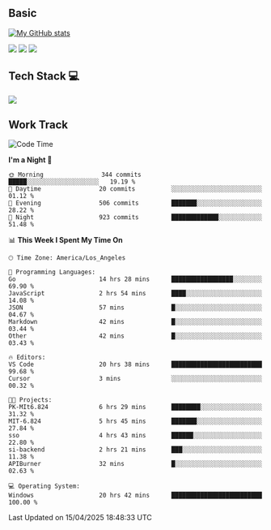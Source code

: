 ## Basic
 
[![My GitHub stats](https://github-readme-stats.vercel.app/api?username=Zzhihon&show_icons=true&theme=purple)](https://github.com/Zzhihon)
 
 [![](https://img.shields.io/badge/website-4493f8?style=for-the-badge&logo=About.me&logoColor=purple)](https://tatakal.com/)
 [![](https://img.shields.io/badge/RSS-4493f8?style=for-the-badge&logo=rss&logoColor=purple)](https://tatakal.com/feed/)
 [![](https://img.shields.io/badge/Email-4493f8?style=for-the-badge&logo=gmail&logoColor=purple)](mailto:bt1q@tatakal.com)

## Tech Stack 💻

<a href="https://skillicons.dev">
  <img src="https://skillicons.dev/icons?i=py,html,css,javascript,bash,java,vue,go,nodejs,cpp" />
</a>

</br>

## Work Track

<!--START_SECTION:waka-->
![Code Time](http://img.shields.io/badge/Code%20Time-199%20hrs%2035%20mins-blue)

**I'm a Night 🦉** 

```text
🌞 Morning                344 commits         █████░░░░░░░░░░░░░░░░░░░░   19.19 % 
🌆 Daytime                20 commits          ░░░░░░░░░░░░░░░░░░░░░░░░░   01.12 % 
🌃 Evening                506 commits         ███████░░░░░░░░░░░░░░░░░░   28.22 % 
🌙 Night                  923 commits         █████████████░░░░░░░░░░░░   51.48 % 
```


📊 **This Week I Spent My Time On** 

```text
🕑︎ Time Zone: America/Los_Angeles

💬 Programming Languages: 
Go                       14 hrs 28 mins      █████████████████░░░░░░░░   69.90 % 
JavaScript               2 hrs 54 mins       ████░░░░░░░░░░░░░░░░░░░░░   14.08 % 
JSON                     57 mins             █░░░░░░░░░░░░░░░░░░░░░░░░   04.67 % 
Markdown                 42 mins             █░░░░░░░░░░░░░░░░░░░░░░░░   03.44 % 
Other                    42 mins             █░░░░░░░░░░░░░░░░░░░░░░░░   03.43 % 

🔥 Editors: 
VS Code                  20 hrs 38 mins      █████████████████████████   99.68 % 
Cursor                   3 mins              ░░░░░░░░░░░░░░░░░░░░░░░░░   00.32 % 

🐱‍💻 Projects: 
PK-MIt6.824              6 hrs 29 mins       ████████░░░░░░░░░░░░░░░░░   31.32 % 
MIT-6.824                5 hrs 45 mins       ███████░░░░░░░░░░░░░░░░░░   27.84 % 
sso                      4 hrs 43 mins       ██████░░░░░░░░░░░░░░░░░░░   22.80 % 
si-backend               2 hrs 21 mins       ███░░░░░░░░░░░░░░░░░░░░░░   11.38 % 
APIBurner                32 mins             █░░░░░░░░░░░░░░░░░░░░░░░░   02.63 % 

💻 Operating System: 
Windows                  20 hrs 42 mins      █████████████████████████   100.00 % 
```


 Last Updated on 15/04/2025 18:48:33 UTC
<!--END_SECTION:waka-->

